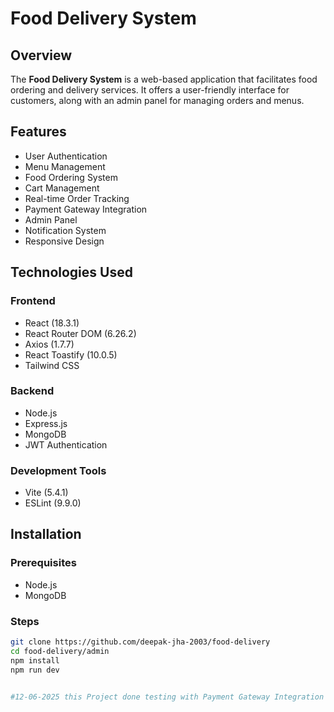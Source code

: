 # Food Delivery System

## Overview
The **Food Delivery System** is a web-based application that facilitates food ordering and delivery services. It offers a user-friendly interface for customers, along with an admin panel for managing orders and menus.

## Features
- User Authentication
- Menu Management
- Food Ordering System
- Cart Management
- Real-time Order Tracking
- Payment Gateway Integration
- Admin Panel
- Notification System
- Responsive Design

## Technologies Used
### Frontend
- React (18.3.1)
- React Router DOM (6.26.2)
- Axios (1.7.7)
- React Toastify (10.0.5)
- Tailwind CSS

### Backend
- Node.js
- Express.js
- MongoDB
- JWT Authentication

### Development Tools
- Vite (5.4.1)
- ESLint (9.9.0)

## Installation
### Prerequisites
- Node.js
- MongoDB

### Steps
```sh
git clone https://github.com/deepak-jha-2003/food-delivery
cd food-delivery/admin
npm install
npm run dev


#12-06-2025 this Project done testing with Payment Gateway Integration
